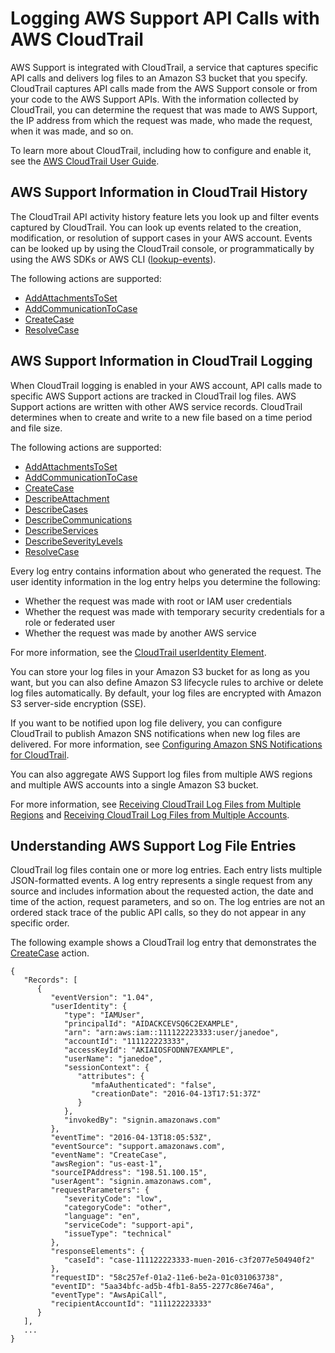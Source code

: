 # Logging AWS Support API Calls with AWS CloudTrail<a name="logging-using-cloudtrail"></a>

AWS Support is integrated with CloudTrail, a service that captures specific API calls and delivers log files to an Amazon S3 bucket that you specify\. CloudTrail captures API calls made from the AWS Support console or from your code to the AWS Support APIs\. With the information collected by CloudTrail, you can determine the request that was made to AWS Support, the IP address from which the request was made, who made the request, when it was made, and so on\. 

To learn more about CloudTrail, including how to configure and enable it, see the [AWS CloudTrail User Guide](http://docs.aws.amazon.com/awscloudtrail/latest/userguide/)\.

## AWS Support Information in CloudTrail History<a name="aws-support-info-in-cloudtrail-history"></a>

The CloudTrail API activity history feature lets you look up and filter events captured by CloudTrail\. You can look up events related to the creation, modification, or resolution of support cases in your AWS account\. Events can be looked up by using the CloudTrail console, or programmatically by using the AWS SDKs or AWS CLI \([lookup\-events](http://docs.aws.amazon.com/cli/latest/reference/cloudtrail/lookup-events.html)\)\. 

The following actions are supported:
+ [AddAttachmentsToSet](http://docs.aws.amazon.com/awssupport/latest/APIReference/API_AddAttachmentsToSet.html)
+ [AddCommunicationToCase](http://docs.aws.amazon.com/awssupport/latest/APIReference/API_AddCommunicationToCase.html)
+ [CreateCase](http://docs.aws.amazon.com/awssupport/latest/APIReference/API_CreateCase.html)
+ [ResolveCase](http://docs.aws.amazon.com/awssupport/latest/APIReference/API_ResolveCase.html)

## AWS Support Information in CloudTrail Logging<a name="aws-support-info-in-cloudtrail-logging"></a>

When CloudTrail logging is enabled in your AWS account, API calls made to specific AWS Support actions are tracked in CloudTrail log files\. AWS Support actions are written with other AWS service records\. CloudTrail determines when to create and write to a new file based on a time period and file size\.

The following actions are supported:
+ [AddAttachmentsToSet](http://docs.aws.amazon.com/awssupport/latest/APIReference/API_AddAttachmentsToSet.html)
+ [AddCommunicationToCase](http://docs.aws.amazon.com/awssupport/latest/APIReference/API_AddCommunicationToCase.html)
+ [CreateCase](http://docs.aws.amazon.com/awssupport/latest/APIReference/API_CreateCase.html)
+ [DescribeAttachment](http://docs.aws.amazon.com/awssupport/latest/APIReference/API_DescribeAttachment.html)
+ [DescribeCases](http://docs.aws.amazon.com/awssupport/latest/APIReference/API_DescribeCases.html)
+ [DescribeCommunications](http://docs.aws.amazon.com/awssupport/latest/APIReference/API_DescribeCommunications.html)
+ [DescribeServices](http://docs.aws.amazon.com/awssupport/latest/APIReference/API_DescribeServices.html)
+ [DescribeSeverityLevels](http://docs.aws.amazon.com/awssupport/latest/APIReference/API_DescribeSeverityLevels.html)
+ [ResolveCase](http://docs.aws.amazon.com/awssupport/latest/APIReference/API_ResolveCase.html)

Every log entry contains information about who generated the request\. The user identity information in the log entry helps you determine the following: 
+ Whether the request was made with root or IAM user credentials
+ Whether the request was made with temporary security credentials for a role or federated user
+ Whether the request was made by another AWS service

For more information, see the [CloudTrail userIdentity Element](http://docs.aws.amazon.com/awscloudtrail/latest/userguide/cloudtrail-event-reference-user-identity.html)\.

You can store your log files in your Amazon S3 bucket for as long as you want, but you can also define Amazon S3 lifecycle rules to archive or delete log files automatically\. By default, your log files are encrypted with Amazon S3 server\-side encryption \(SSE\)\.

If you want to be notified upon log file delivery, you can configure CloudTrail to publish Amazon SNS notifications when new log files are delivered\. For more information, see [Configuring Amazon SNS Notifications for CloudTrail](http://docs.aws.amazon.com/awscloudtrail/latest/userguide/getting_notifications_top_level.html)\.

You can also aggregate AWS Support log files from multiple AWS regions and multiple AWS accounts into a single Amazon S3 bucket\. 

For more information, see [Receiving CloudTrail Log Files from Multiple Regions](http://docs.aws.amazon.com/awscloudtrail/latest/userguide/cloudtrail-receive-logs-from-multiple-accounts.html) and [Receiving CloudTrail Log Files from Multiple Accounts](http://docs.aws.amazon.com/awscloudtrail/latest/userguide/cloudtrail-receive-logs-from-multiple-accounts.html)\.

## Understanding AWS Support Log File Entries<a name="understanding-aws-support-entries"></a>

CloudTrail log files contain one or more log entries\. Each entry lists multiple JSON\-formatted events\. A log entry represents a single request from any source and includes information about the requested action, the date and time of the action, request parameters, and so on\. The log entries are not an ordered stack trace of the public API calls, so they do not appear in any specific order\.

The following example shows a CloudTrail log entry that demonstrates the [CreateCase](http://docs.aws.amazon.com/awssupport/latest/APIReference/API_CreateCase.html) action\.

```
{
   "Records": [
      {
         "eventVersion": "1.04",
         "userIdentity": {
            "type": "IAMUser",
            "principalId": "AIDACKCEVSQ6C2EXAMPLE",
            "arn": "arn:aws:iam::111122223333:user/janedoe",
            "accountId": "111122223333",
            "accessKeyId": "AKIAIOSFODNN7EXAMPLE",
            "userName": "janedoe",
            "sessionContext": {
               "attributes": {
                  "mfaAuthenticated": "false",
                  "creationDate": "2016-04-13T17:51:37Z"
               }
            },
            "invokedBy": "signin.amazonaws.com"
         },
         "eventTime": "2016-04-13T18:05:53Z",
         "eventSource": "support.amazonaws.com",
         "eventName": "CreateCase",
         "awsRegion": "us-east-1",
         "sourceIPAddress": "198.51.100.15",
         "userAgent": "signin.amazonaws.com",
         "requestParameters": {
            "severityCode": "low",
            "categoryCode": "other",
            "language": "en",
            "serviceCode": "support-api",
            "issueType": "technical"
         },
         "responseElements": {
            "caseId": "case-111122223333-muen-2016-c3f2077e504940f2"
         },
         "requestID": "58c257ef-01a2-11e6-be2a-01c031063738",
         "eventID": "5aa34bfc-ad5b-4fb1-8a55-2277c86e746a",
         "eventType": "AwsApiCall",
         "recipientAccountId": "111122223333"
      }
   ],
   ...
}
```